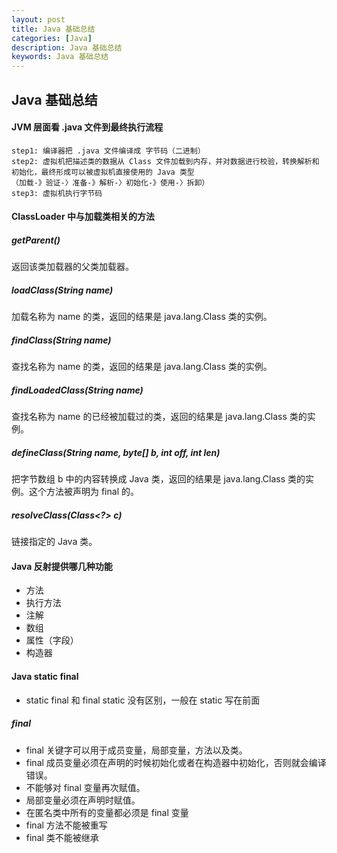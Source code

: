 ```yaml
---
layout: post
title: Java 基础总结
categories: [Java]
description: Java 基础总结
keywords: Java 基础总结
---
```


## Java 基础总结

#### JVM 层面看 .java 文件到最终执行流程

```
step1: 编译器把 .java 文件编译成 字节码（二进制）
step2: 虚拟机把描述类的数据从 Class 文件加载到内存，并对数据进行校验，转换解析和初始化，最终形成可以被虚拟机直接使用的 Java 类型
（加载-》验证-〉准备-》解析-〉初始化-》使用-〉拆卸）
step3: 虚拟机执行字节码
```

#### ClassLoader 中与加载类相关的方法
##### getParent()
返回该类加载器的父类加载器。

##### loadClass(String name)
加载名称为 name 的类，返回的结果是 java.lang.Class 类的实例。

##### findClass(String name)
查找名称为 name 的类，返回的结果是 java.lang.Class 类的实例。

##### findLoadedClass(String name)
查找名称为 name 的已经被加载过的类，返回的结果是 java.lang.Class 类的实例。

##### defineClass(String name, byte[] b, int off, int len)
把字节数组 b 中的内容转换成 Java 类，返回的结果是 java.lang.Class 类的实例。这个方法被声明为 final 的。

##### resolveClass(Class<?> c)
链接指定的 Java 类。

#### Java 反射提供哪几种功能
* 方法
* 执行方法
* 注解
* 数组
* 属性（字段）
* 构造器

#### Java static final

* static final 和 final static 没有区别，一般在 static 写在前面

##### final
* final 关键字可以用于成员变量，局部变量，方法以及类。
* final 成员变量必须在声明的时候初始化或者在构造器中初始化，否则就会编译错误。
* 不能够对 final 变量再次赋值。
* 局部变量必须在声明时赋值。
* 在匿名类中所有的变量都必须是 final 变量
* final 方法不能被重写
* final 类不能被继承

